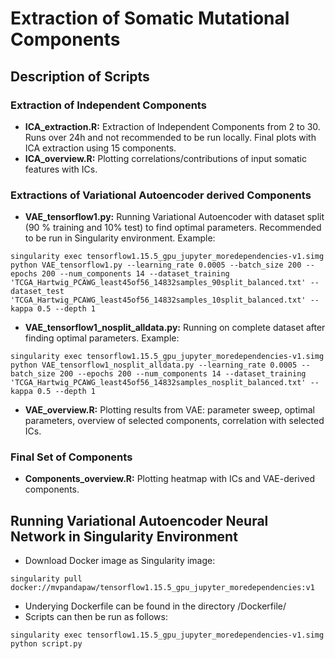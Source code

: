 # Extraction of Somatic Mutational Components

## Description of Scripts

### Extraction of Independent Components
* **ICA_extraction.R:** Extraction of Independent Components from 2 to 30. Runs over 24h and not recommended to be run locally. Final plots with ICA extraction using 15 components.
* **ICA_overview.R:** Plotting correlations/contributions of input somatic features with ICs.

### Extractions of Variational Autoencoder derived Components
* **VAE_tensorflow1.py:** Running Variational Autoencoder with dataset split (90 % training and 10% test) to find optimal parameters. Recommended to be run in Singularity environment. Example:
```
singularity exec tensorflow1.15.5_gpu_jupyter_moredependencies-v1.simg python VAE_tensorflow1.py --learning_rate 0.0005 --batch_size 200 --epochs 200 --num_components 14 --dataset_training 'TCGA_Hartwig_PCAWG_least45of56_14832samples_90split_balanced.txt' --dataset_test 'TCGA_Hartwig_PCAWG_least45of56_14832samples_10split_balanced.txt' --kappa 0.5 --depth 1
```
* **VAE_tensorflow1_nosplit_alldata.py:** Running on complete dataset after finding optimal parameters. Example:
```
singularity exec tensorflow1.15.5_gpu_jupyter_moredependencies-v1.simg python VAE_tensorflow1_nosplit_alldata.py --learning_rate 0.0005 --batch_size 200 --epochs 200 --num_components 14 --dataset_training 'TCGA_Hartwig_PCAWG_least45of56_14832samples_nosplit_balanced.txt' --kappa 0.5 --depth 1
```
* **VAE_overview.R:** Plotting results from VAE: parameter sweep, optimal parameters, overview of selected components, correlation with selected ICs.

### Final Set of Components
* **Components_overview.R:** Plotting heatmap with ICs and VAE-derived components.


## Running Variational Autoencoder Neural Network in Singularity Environment
* Download Docker image as Singularity image:
```
singularity pull docker://mvpandapaw/tensorflow1.15.5_gpu_jupyter_moredependencies:v1
```
* Underying Dockerfile can be found in the directory /Dockerfile/
* Scripts can then be run as follows:
```
singularity exec tensorflow1.15.5_gpu_jupyter_moredependencies-v1.simg python script.py
```
